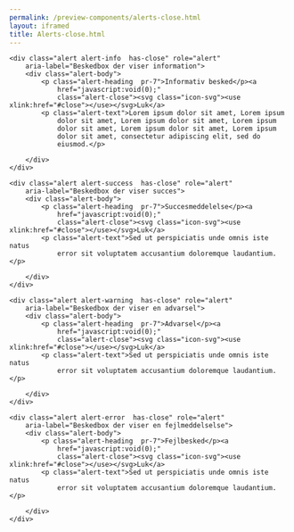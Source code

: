 ```yaml
--- 
permalink: /preview-components/alerts-close.html
layout: iframed 
title: Alerts-close.html
---
```

<div class="container">

    <div class="alert alert-info  has-close" role="alert"
        aria-label="Beskedbox der viser information">
        <div class="alert-body">
            <p class="alert-heading  pr-7">Informativ besked</p><a
                href="javascript:void(0);"
                class="alert-close"><svg class="icon-svg"><use xlink:href="#close"></use></svg>Luk</a>
            <p class="alert-text">Lorem ipsum dolor sit amet, Lorem ipsum
                dolor sit amet, Lorem ipsum dolor sit amet, Lorem ipsum
                dolor sit amet, Lorem ipsum dolor sit amet, Lorem ipsum
                dolor sit amet, consectetur adipiscing elit, sed do
                eiusmod.</p>

        </div>
    </div>

    <div class="alert alert-success  has-close" role="alert"
        aria-label="Beskedbox der viser succes">
        <div class="alert-body">
            <p class="alert-heading  pr-7">Succesmeddelelse</p><a
                href="javascript:void(0);"
                class="alert-close"><svg class="icon-svg"><use xlink:href="#close"></use></svg>Luk</a>
            <p class="alert-text">Sed ut perspiciatis unde omnis iste natus
                error sit voluptatem accusantium doloremque laudantium.</p>

        </div>
    </div>

    <div class="alert alert-warning  has-close" role="alert"
        aria-label="Beskedbox der viser en advarsel">
        <div class="alert-body">
            <p class="alert-heading  pr-7">Advarsel</p><a
                href="javascript:void(0);"
                class="alert-close"><svg class="icon-svg"><use xlink:href="#close"></use></svg>Luk</a>
            <p class="alert-text">Sed ut perspiciatis unde omnis iste natus
                error sit voluptatem accusantium doloremque laudantium.</p>

        </div>
    </div>

    <div class="alert alert-error  has-close" role="alert"
        aria-label="Beskedbox der viser en fejlmeddelselse">
        <div class="alert-body">
            <p class="alert-heading  pr-7">Fejlbesked</p><a
                href="javascript:void(0);"
                class="alert-close"><svg class="icon-svg"><use xlink:href="#close"></use></svg>Luk</a>
            <p class="alert-text">Sed ut perspiciatis unde omnis iste natus
                error sit voluptatem accusantium doloremque laudantium.</p>

        </div>
    </div>

</div>